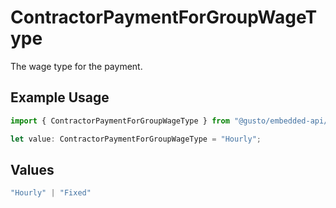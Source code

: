 # ContractorPaymentForGroupWageType

The wage type for the payment.

## Example Usage

```typescript
import { ContractorPaymentForGroupWageType } from "@gusto/embedded-api/models/components";

let value: ContractorPaymentForGroupWageType = "Hourly";
```

## Values

```typescript
"Hourly" | "Fixed"
```